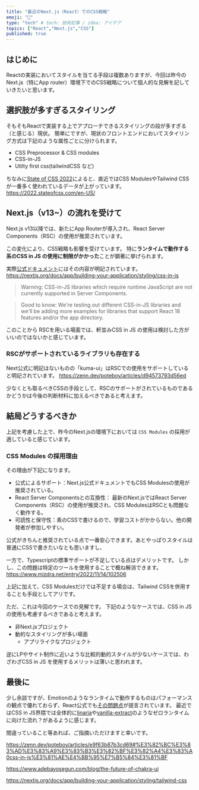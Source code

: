 ```yaml
---
title: "最近のNext.js（React）でのCSS戦略"
emoji: "🌟"
type: "tech" # tech: 技術記事 / idea: アイデア
topics: ["React","Next.js","CSS"]
published: true
---
```


## はじめに

Reactの実装においてスタイルを当てる手段は複数ありますが、今回は昨今のNext.js（特にApp router）環境下でのCSS戦略について個人的な見解を記していきたいと思います。

## 選択肢が多すぎるスタイリング

そもそもReactで実装する上でアプローチできるスタイリングの段が多すぎる（と感じる）現状。
簡単にですが、現状のフロントエンドにおいてスタイリング方式は下記のような属性ごとに分けられます。

* CSS Preprocessor & CSS modules
* CSS-in-JS
* Utilty first css(tailwindCSS など)

ちなみに[State of CSS 2022](https://2022.stateofcss.com/en-US/)によると、直近ではCSS ModulesやTailwind CSSが一番多く使われているデータが上がっています。
https://2022.stateofcss.com/en-US/

## Next.js（v13~）の流れを受けて

Next.js v13以降では、新たにApp Routerが導入され、React Server Components（RSC）の使用が推奨されています。

この変化により、CSS戦略も影響を受けています。
特に**ランタイムで動作する系のCSS in JS の使用に制限がかかった**ことが顕著に挙げられます。

実際[公式ドキュメント](https://nextjs.org/docs/app/building-your-application/styling/css-in-js)にはその内容が明記されています。
https://nextjs.org/docs/app/building-your-application/styling/css-in-js

> Warning: CSS-in-JS libraries which require runtime JavaScript are not currently supported in Server Components.

> Good to know: We're testing out different CSS-in-JS libraries and we'll be adding more examples for libraries that support React 18 features and/or the app directory.

このことから RSCを用いる場面では、軒並みCSS in JS の使用は検討した方がいいのではないかと感じています。

### RSCがサポートされているライブラリも存在する

Next公式に明記はないものの「kuma-ui」はRSCでの使用をサポートしていると明記されています。
https://zenn.dev/poteboy/articles/d94573793d56ed

少なくとも取るべきCSSの手段として、RSCのサポートがされているものであるかどうかは今後の判断材料に加えるべきであると考えます。

## 結局どうするべきか

上記を考慮した上で、昨今のNext.jsの環境下においては `CSS Modules` の採用が適していると感じています。

### CSS Modules の採用理由

その理由が下記になります。

* 公式によるサポート：Next.js公式ドキュメントでもCSS Modulesの使用が推奨されている。
* React Server Componentsとの互換性： 最新のNext.jsではReact Server Components（RSC）の使用が推奨され、CSS ModulesはRSCとも問題なく動作する。
* 可読性と保守性：素のCSSで書けるので、学習コストがかからない。他の開発者が参加しやすい。

公式がきちんと推奨されている点で一番安心できます。あとやっぱりスタイルは普通にCSSで書きたいなとも思いますし、

一方で、Typescriptの標準サポートが不足している点はデメリットです。
しかし、この問題は特定のツールを使用することで概ね解消できます。
https://www.mizdra.net/entry/2022/11/14/102506

上記に加えて、CSS Modulesだけでは不足する場合は、Tailwind CSSを併用することも手段としてアリです。

ただ、これは今回のケースでの見解です。
下記のようなケースでは、CSS in JSの使用も考慮するべきであると考えます。

* 非Next.jsプロジェクト
* 動的なスタイリングが多い場面
  * アプリライクなプロジェクト

逆にLPやサイト制作に近いような比較的動的スタイルが少ないケースでは、わざわざCSS in JS を使用するメリットは薄いと思われます。

## 最後に

少し余談ですが、Emotionのようなランタイムで動作するものはパフォーマンスの観点で優れておらず、React公式でも[その問題点](https://zenn.dev/poteboy/articles/e9f63b87b3cd69#%E3%83%A9%E3%83%B3%E3%82%BF%E3%82%A4%E3%83%A0css-in-js%E3%81%AE%E5%95%8F%E9%A1%8C%E7%82%B9)が提言されています。
最近ではCSS in JS界隈では全体的に[linaria](https://linaria.dev/)や[vanilla-extract](https://vanilla-extract.style/)のようなゼロランタイムに向けた流れ？があるように感じます。

間違っていること等あれば、ご指摘いただけますと幸いです。

https://zenn.dev/poteboy/articles/e9f63b87b3cd69#%E3%82%BC%E3%83%AD%E3%83%A9%E3%83%B3%E3%82%BF%E3%82%A4%E3%83%A0css-in-js%E3%81%AE%E4%BB%95%E7%B5%84%E3%81%BF

https://www.adebayosegun.com/blog/the-future-of-chakra-ui

https://nextjs.org/docs/app/building-your-application/styling/tailwind-css
